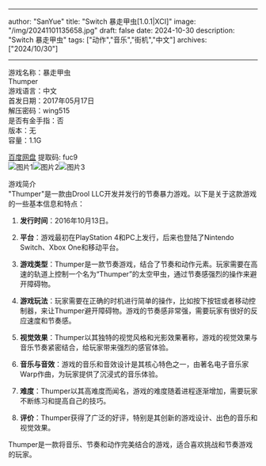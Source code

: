 
---
author: "SanYue"
title: "Switch 暴走甲虫[1.0.1|XCI]"
image: "/img/20241101135658.jpg"
draft: false
date: 2024-10-30
description: "Switch 暴走甲虫"
tags: ["动作","音乐","街机","中文"]
archives: ["2024/10/30"]

---

游戏名称：暴走甲虫   
Thumper    
游戏语言：中文  
首发日期：2017年05月17日  
解压密码：wing515  
是否有金手指：否  
版本：无   
容量：1.1G

[百度网盘](https://pan.baidu.com/s/1eDYrYhz4YO-0plT5a5x-lg) 提取码: fuc9  
![图片1](/img/76a6ac5d.jpg)![图片2](/img/e8d3a76e.jpg)![图片3](/img/f8dc310e.jpg)  

游戏简介  
"Thumper"是一款由Drool LLC开发并发行的节奏暴力游戏。以下是关于这款游戏的一些基本信息和特点：

1. **发行时间**：2016年10月13日。

2. **平台**：游戏最初在PlayStation 4和PC上发行，后来也登陆了Nintendo Switch、Xbox One和移动平台。

3. **游戏类型**：Thumper是一款节奏游戏，结合了节奏和动作元素。玩家需要在高速的轨道上控制一个名为“Thumper”的太空甲虫，通过节奏感强烈的操作来避开障碍物。

4. **游戏玩法**：玩家需要在正确的时机进行简单的操作，比如按下按钮或者移动控制器，来让Thumper避开障碍物。游戏的节奏感非常强，需要玩家有很好的反应速度和节奏感。

5. **视觉效果**：Thumper以其独特的视觉风格和光影效果著称，游戏的视觉效果与音乐节奏紧密结合，给玩家带来强烈的感官体验。

6. **音乐与音效**：游戏的音乐和音效设计是其核心特色之一，由著名电子音乐家Warp作曲，为玩家提供了沉浸式的音乐体验。

7. **难度**：Thumper以其高难度而闻名，游戏的难度随着进程逐渐增加，需要玩家不断练习和提高自己的技巧。

8. **评价**：Thumper获得了广泛的好评，特别是其创新的游戏设计、出色的音乐和视觉效果。

Thumper是一款将音乐、节奏和动作完美结合的游戏，适合喜欢挑战和节奏游戏的玩家。
